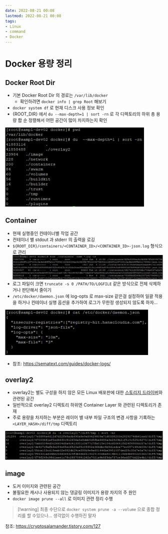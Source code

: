 ```yaml
---
date: 2022-08-21 00:08
lastmod: 2022-08-21 00:08
tags:
- Linux
- command
- Docker
---
```


# Docker 용량 정리

## Docker Root Dir

- 기본 Docker Root Dir 의 경로는 `/var/lib/docker`
	- 확인하려면 `docker info | grep Root` 해보기
- `docker system df` 로 현재 디스크 사용 정보 확인
- {ROOT_DIR} 에서 `du --max-depth=1 | sort -rn` 로 각 디렉토리의 하위 총 용량 합 순 정렬해서 어떤 공간이 많이 차지하는지 확인

![du 명령어 수행 결과](_res/20220821004840.png)

## Container

- 현재 실행중인 컨테이너별 작업 공간
- 컨테이너 별 stdout 과 stderr 의 출력을 로깅
- `${ROOT_DIR}/containers/<CONTAINER_ID>/<CONTAINER_ID>-json.log` 형식으로 관리
![전체 container 디렉토리 내부의 .log 파일 검색](_res/20220821005054.png)
- 로그 파일이 크면 `truncate -s 0 /PATH/TO/LOGFILE` 같은 방식으로 전체 삭제하거나 판단해서 줄이기
- `/etc/docker/daemon.json` 에 log-opts 로 max-size 같은걸 설정하여 일괄 적용을 하거나 컨테이너 실행 옵션을 추가하여 로그가 무한정 생성되지 않도록 하자…

![daemon.json 내용 확인](_res/20220821010745.png)

- 참조: https://sematext.com/guides/docker-logs/

## overlay2

- overlay2는 별도 구성을 하지 않은 모든 Linux 배포판에 대한 [스토리지 드라이버](https://docs.docker.com/storage/storagedriver/overlayfs-driver/)와 관련된 공간
- 일반적으로 overlay2 디렉토리 하위엔 Container Layer 와 관련된 디렉토리가 존재
- 주로 용량을 차지하는 부분은 레이어 별 내부 파일 구조의 변경 사항을 기록하는 `<LAYER_HASH>/diff/tmp` 디렉토리

![용량 큰 순서대로 정렬](_res/20220821011442.png)

## image

- 도커 이미지와 관련된 공간
- 불필요한 캐시나 사용되지 않는 댕글링 이미지가 용량 차지의 주 원인
- `docker image prune --all` 로 이미지 관련 정리 수행

> [!warning] 최종 수단으로 `docker system prune -a --volume` 으로 종합 정리를 할 수있으나… 생각없이 수행하진 말자

참조: https://cryptosalamander.tistory.com/127
